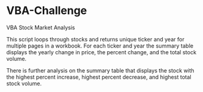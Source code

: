 # VBA-Challenge
VBA Stock Market Analysis

This script loops through stocks and returns unique ticker and year for multiple pages in a workbook. For each ticker and year the 
summary table displays the yearly change in price, the percent change, and the total stock volume.

There is further analysis on the summary table that displays the stock with the highest percent increase, highest percent decrease, 
and highest total stock volume.

